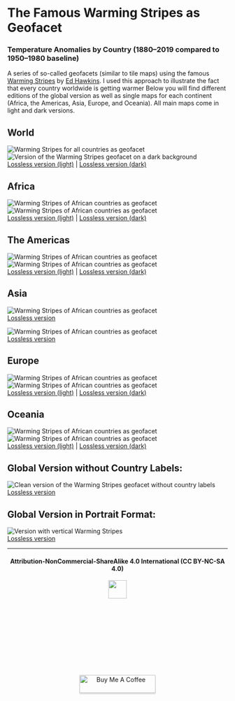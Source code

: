 # The Famous Warming Stripes as Geofacet

### Temperature Anomalies by Country (1880–2019 compared to 1950–1980 baseline)

A series of so-called geofacets (similar to tile maps) using the famous [Warming Stripes](https://en.wikipedia.org/wiki/Warming_stripes) by [Ed Hawkins](https://showyourstripes.info/). I used this approach to illustrate the fact that every country worldwide is getting warmer Below you will find different editions of the global version as well as single maps for each continent (Africa, the Americas, Asia, Europe, and Oceania). All main maps come in light and dark versions.

## World

![Warming Stripes for all countries as geofacet](https://raw.githubusercontent.com/Z3tt/WarmingStripesGeofacet/main/plots/WarmingStripesGeofacet_World_snap.png)  
![Version of the Warming Stripes geofacet on a dark background](https://raw.githubusercontent.com/Z3tt/WarmingStripesGeofacet/main/plots/WarmingStripesGeofacet_World_dark_snap.png)  
[Lossless version (light)](https://raw.githubusercontent.com/Z3tt/WarmingStripesGeofacet/main/plots/WarmingStripesGeofacet_World_dark.pdf) | [Lossless version (dark)](https://raw.githubusercontent.com/Z3tt/WarmingStripesGeofacet/main/plots/WarmingStripesGeofacet_World.pdf)


## Africa

![Warming Stripes of African countries as geofacet](https://raw.githubusercontent.com/Z3tt/WarmingStripesGeofacet/main/plots/WarmingStripesGeofacet_Africa.png)  
![Warming Stripes of African countries as geofacet](https://raw.githubusercontent.com/Z3tt/WarmingStripesGeofacet/main/plots/WarmingStripesGeofacet_Africa_dark.png)  
[Lossless version (light)](https://raw.githubusercontent.com/Z3tt/WarmingStripesGeofacet/main/plots/WarmingStripesGeofacet_Africa.pdf)
 | [Lossless version (dark)](https://raw.githubusercontent.com/Z3tt/WarmingStripesGeofacet/main/plots/WarmingStripesGeofacet_Africa_dark.pdf)



## The Americas

![Warming Stripes of African countries as geofacet](https://raw.githubusercontent.com/Z3tt/WarmingStripesGeofacet/main/plots/WarmingStripesGeofacet_Americas.png)  
![Warming Stripes of African countries as geofacet](https://raw.githubusercontent.com/Z3tt/WarmingStripesGeofacet/main/plots/WarmingStripesGeofacet_Americas_dark.png)  
[Lossless version (light)](https://raw.githubusercontent.com/Z3tt/WarmingStripesGeofacet/main/plots/WarmingStripesGeofacet_Americas.pdf) | [Lossless version (dark)](https://raw.githubusercontent.com/Z3tt/WarmingStripesGeofacet/main/plots/WarmingStripesGeofacet_Americas_dark.pdf)


## Asia

![Warming Stripes of African countries as geofacet](https://raw.githubusercontent.com/Z3tt/WarmingStripesGeofacet/main/plots/WarmingStripesGeofacet_Asia.png)  
[Lossless version](https://raw.githubusercontent.com/Z3tt/WarmingStripesGeofacet/main/plots/WarmingStripesGeofacet_Asia.pdf)

![Warming Stripes of African countries as geofacet](https://raw.githubusercontent.com/Z3tt/WarmingStripesGeofacet/main/plots/WarmingStripesGeofacet_Asia_dark.png)  
[Lossless version](https://raw.githubusercontent.com/Z3tt/WarmingStripesGeofacet/main/plots/WarmingStripesGeofacet_Asia_dark.pdf)


## Europe

![Warming Stripes of African countries as geofacet](https://raw.githubusercontent.com/Z3tt/WarmingStripesGeofacet/main/plots/WarmingStripesGeofacet_Europe.png)  
![Warming Stripes of African countries as geofacet](https://raw.githubusercontent.com/Z3tt/WarmingStripesGeofacet/main/plots/WarmingStripesGeofacet_Europe_dark.png)  
[Lossless version (light)](https://raw.githubusercontent.com/Z3tt/WarmingStripesGeofacet/main/plots/WarmingStripesGeofacet_Europe.pdf) | [Lossless version (dark)](https://raw.githubusercontent.com/Z3tt/WarmingStripesGeofacet/main/plots/WarmingStripesGeofacet_Europe_dark.pdf)


## Oceania

![Warming Stripes of African countries as geofacet](https://raw.githubusercontent.com/Z3tt/WarmingStripesGeofacet/main/plots/WarmingStripesGeofacet_Oceania.png)  
![Warming Stripes of African countries as geofacet](https://raw.githubusercontent.com/Z3tt/WarmingStripesGeofacet/main/plots/WarmingStripesGeofacet_Oceania_dark.png)  
[Lossless version (light)](https://raw.githubusercontent.com/Z3tt/WarmingStripesGeofacet/main/plots/WarmingStripesGeofacet_Oceania.pdf) | [Lossless version (dark)](https://raw.githubusercontent.com/Z3tt/WarmingStripesGeofacet/main/plots/WarmingStripesGeofacet_Oceania_dark.pdf)


## Global Version without Country Labels:
![Clean version of the Warming Stripes geofacet without country labels](https://raw.githubusercontent.com/Z3tt/WarmingStripesGeofacet/main/plots/WarmingStripesGeofacet_World_blank_snap.png)  
[Lossless version](https://raw.githubusercontent.com/Z3tt/WarmingStripesGeofacet/main/plots/WarmingStripesGeofacet_World_blank.pdf)

## Global Version in Portrait Format:
![Version with vertical Warming Stripes](https://raw.githubusercontent.com/Z3tt/WarmingStripesGeofacet/main/plots/WarmingStripesGeofacet_World_vert_snap.png)  
[Lossless version](https://raw.githubusercontent.com/Z3tt/WarmingStripesGeofacet/main/plots/WarmingStripesGeofacet_World_vert.pdf)

***

<div align="center">
  <h4>Attribution-NonCommercial-ShareAlike 4.0 International (CC BY-NC-SA 4.0)</h4>
<div style="width:300px; height:200px">
<img src=https://camo.githubusercontent.com/00f7814990f36f84c5ea74cba887385d8a2f36be/68747470733a2f2f646f63732e636c6f7564706f7373652e636f6d2f696d616765732f63632d62792d6e632d73612e706e67 alt="" height="42">
</div>
  <br>
  <a href="https://www.buymeacoffee.com/z3tt" target="_blank"><img src="https://www.buymeacoffee.com/assets/img/guidelines/download-assets-sm-1.svg" alt="Buy Me A Coffee" style="height: 41px !important;width: 174px !important;box-shadow: 0px 3px 2px 0px rgba(190, 190, 190, 0.5) !important;-webkit-box-shadow: 0px 3px 2px 0px rgba(190, 190, 190, 0.5) !important;" ></a>
  <br><br>
</div>

